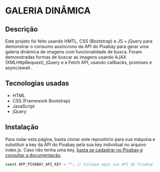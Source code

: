 # GALERIA DINÂMICA

## Descrição

Este projeto foi feito usando HMTL, CSS (Bootstrap) e JS + jQuery para demonstrar o consumo assíncrono da API do Pixabay para gerar uma galeria dinâmica de imagens com funcionalidade de busca. Foram demonstradas formas de buscar as imagens usando AJAX (XMLHttpRequest), jQuery e a Fetch API, usando callbacks, promises e async/await.

## Tecnologias usadas

- HTML
- CSS (Framework Bootstrap)
- JavaScript
- jQuery

## Instalação

Para rodar esta página, basta clonar este repositório para sua máquina e substituir a key da API do Pixabay pela sua key individual no arquivo index.js. Caso não tenha uma key, [basta se cadastrar no Pixabay e consultar a documentação](https://pixabay.com/api/docs/).

```js
const APP_PIXABAY_API_KEY = ""; // Coloque aqui sua API do Pixabay
```
